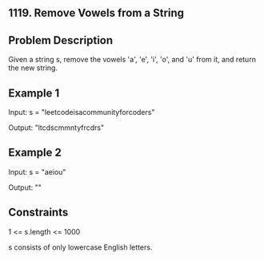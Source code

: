 ## 1119. Remove Vowels from a String
## Problem Description

Given a string s, remove the vowels 'a', 'e', 'i', 'o', and 'u' from it, and return the new string.

## Example 1

Input: s = "leetcodeisacommunityforcoders"

Output: "ltcdscmmntyfrcdrs"

## Example 2

Input: s = "aeiou"

Output: ""

## Constraints

1 <= s.length <= 1000

s consists of only lowercase English letters.